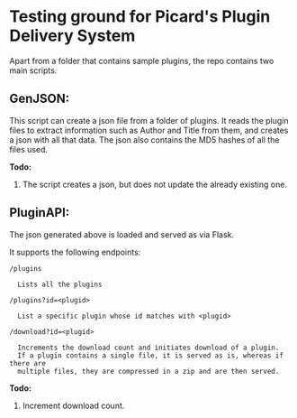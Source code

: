 # Testing ground for Picard's Plugin Delivery System

Apart from a folder that contains sample plugins, the repo contains two main scripts.

## GenJSON:

This script can create a json file from a folder of plugins. It reads the plugin files to extract information such as Author and Title from them, and creates a json with all that data. The json also contains the MD5 hashes of all the files used.

**Todo:**

1. The script creates a json, but does not update the already existing one. 

## PluginAPI:

The json generated above is loaded and served as via Flask.

It supports the following endpoints:

```
/plugins 

  Lists all the plugins

/plugins?id=<plugid>

  List a specific plugin whose id matches with <plugid>

/download?id=<plugid>

  Increments the download count and initiates download of a plugin.
  If a plugin contains a single file, it is served as is, whereas if there are
  multiple files, they are compressed in a zip and are then served.
```

**Todo:**

1. Increment download count.
